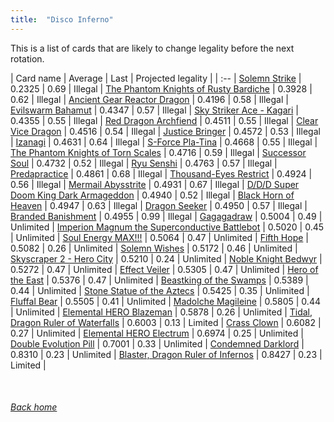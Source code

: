 ```yaml
---
title:  "Disco Inferno"
---
```


This is a list of cards that are likely to change legality before the next rotation.

| Card name | Average | Last | Projected legality |
| :-- |
[Solemn Strike](https://db.ygoprodeck.com/card/?search=Solemn%20Strike) | 0.2325 | 0.69 | Illegal |
[The Phantom Knights of Rusty Bardiche](https://db.ygoprodeck.com/card/?search=The%20Phantom%20Knights%20of%20Rusty%20Bardiche) | 0.3928 | 0.62 | Illegal |
[Ancient Gear Reactor Dragon](https://db.ygoprodeck.com/card/?search=Ancient%20Gear%20Reactor%20Dragon) | 0.4196 | 0.58 | Illegal |
[Evilswarm Bahamut](https://db.ygoprodeck.com/card/?search=Evilswarm%20Bahamut) | 0.4347 | 0.57 | Illegal |
[Sky Striker Ace - Kagari](https://db.ygoprodeck.com/card/?search=Sky%20Striker%20Ace%20-%20Kagari) | 0.4355 | 0.55 | Illegal |
[Red Dragon Archfiend](https://db.ygoprodeck.com/card/?search=Red%20Dragon%20Archfiend) | 0.4511 | 0.55 | Illegal |
[Clear Vice Dragon](https://db.ygoprodeck.com/card/?search=Clear%20Vice%20Dragon) | 0.4516 | 0.54 | Illegal |
[Justice Bringer](https://db.ygoprodeck.com/card/?search=Justice%20Bringer) | 0.4572 | 0.53 | Illegal |
[Izanagi](https://db.ygoprodeck.com/card/?search=Izanagi) | 0.4631 | 0.64 | Illegal |
[S-Force Pla-Tina](https://db.ygoprodeck.com/card/?search=S-Force%20Pla-Tina) | 0.4668 | 0.55 | Illegal |
[The Phantom Knights of Torn Scales](https://db.ygoprodeck.com/card/?search=The%20Phantom%20Knights%20of%20Torn%20Scales) | 0.4716 | 0.59 | Illegal |
[Successor Soul](https://db.ygoprodeck.com/card/?search=Successor%20Soul) | 0.4732 | 0.52 | Illegal |
[Ryu Senshi](https://db.ygoprodeck.com/card/?search=Ryu%20Senshi) | 0.4763 | 0.57 | Illegal |
[Predapractice](https://db.ygoprodeck.com/card/?search=Predapractice) | 0.4861 | 0.68 | Illegal |
[Thousand-Eyes Restrict](https://db.ygoprodeck.com/card/?search=Thousand-Eyes%20Restrict) | 0.4924 | 0.56 | Illegal |
[Mermail Abysstrite](https://db.ygoprodeck.com/card/?search=Mermail%20Abysstrite) | 0.4931 | 0.67 | Illegal |
[D/D/D Super Doom King Dark Armageddon](https://db.ygoprodeck.com/card/?search=D/D/D%20Super%20Doom%20King%20Dark%20Armageddon) | 0.4940 | 0.52 | Illegal |
[Black Horn of Heaven](https://db.ygoprodeck.com/card/?search=Black%20Horn%20of%20Heaven) | 0.4947 | 0.63 | Illegal |
[Dragon Seeker](https://db.ygoprodeck.com/card/?search=Dragon%20Seeker) | 0.4950 | 0.57 | Illegal |
[Branded Banishment](https://db.ygoprodeck.com/card/?search=Branded%20Banishment) | 0.4955 | 0.99 | Illegal |
[Gagagadraw](https://db.ygoprodeck.com/card/?search=Gagagadraw) | 0.5004 | 0.49 | Unlimited |
[Imperion Magnum the Superconductive Battlebot](https://db.ygoprodeck.com/card/?search=Imperion%20Magnum%20the%20Superconductive%20Battlebot) | 0.5020 | 0.45 | Unlimited |
[Soul Energy MAX!!!](https://db.ygoprodeck.com/card/?search=Soul%20Energy%20MAX!!!) | 0.5064 | 0.47 | Unlimited |
[Fifth Hope](https://db.ygoprodeck.com/card/?search=Fifth%20Hope) | 0.5082 | 0.26 | Unlimited |
[Solemn Wishes](https://db.ygoprodeck.com/card/?search=Solemn%20Wishes) | 0.5172 | 0.46 | Unlimited |
[Skyscraper 2 - Hero City](https://db.ygoprodeck.com/card/?search=Skyscraper%202%20-%20Hero%20City) | 0.5210 | 0.24 | Unlimited |
[Noble Knight Bedwyr](https://db.ygoprodeck.com/card/?search=Noble%20Knight%20Bedwyr) | 0.5272 | 0.47 | Unlimited |
[Effect Veiler](https://db.ygoprodeck.com/card/?search=Effect%20Veiler) | 0.5305 | 0.47 | Unlimited |
[Hero of the East](https://db.ygoprodeck.com/card/?search=Hero%20of%20the%20East) | 0.5376 | 0.47 | Unlimited |
[Beastking of the Swamps](https://db.ygoprodeck.com/card/?search=Beastking%20of%20the%20Swamps) | 0.5389 | 0.44 | Unlimited |
[Stone Statue of the Aztecs](https://db.ygoprodeck.com/card/?search=Stone%20Statue%20of%20the%20Aztecs) | 0.5425 | 0.35 | Unlimited |
[Fluffal Bear](https://db.ygoprodeck.com/card/?search=Fluffal%20Bear) | 0.5505 | 0.41 | Unlimited |
[Madolche Magileine](https://db.ygoprodeck.com/card/?search=Madolche%20Magileine) | 0.5805 | 0.44 | Unlimited |
[Elemental HERO Blazeman](https://db.ygoprodeck.com/card/?search=Elemental%20HERO%20Blazeman) | 0.5878 | 0.26 | Unlimited |
[Tidal, Dragon Ruler of Waterfalls](https://db.ygoprodeck.com/card/?search=Tidal,%20Dragon%20Ruler%20of%20Waterfalls) | 0.6003 | 0.13 | Limited |
[Crass Clown](https://db.ygoprodeck.com/card/?search=Crass%20Clown) | 0.6082 | 0.27 | Unlimited |
[Elemental HERO Electrum](https://db.ygoprodeck.com/card/?search=Elemental%20HERO%20Electrum) | 0.6974 | 0.25 | Unlimited |
[Double Evolution Pill](https://db.ygoprodeck.com/card/?search=Double%20Evolution%20Pill) | 0.7001 | 0.33 | Unlimited |
[Condemned Darklord](https://db.ygoprodeck.com/card/?search=Condemned%20Darklord) | 0.8310 | 0.23 | Unlimited |
[Blaster, Dragon Ruler of Infernos](https://db.ygoprodeck.com/card/?search=Blaster,%20Dragon%20Ruler%20of%20Infernos) | 0.8427 | 0.23 | Limited |

<br>

###### [Back home](index)